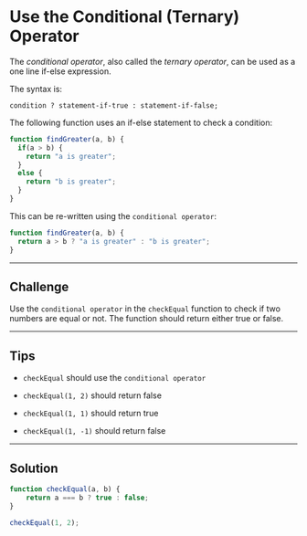 # Use the Conditional (Ternary) Operator

The *conditional operator*, also called the *ternary operator*, can be used as a one line if-else expression.

The syntax is:

`condition ? statement-if-true : statement-if-false;`

The following function uses an if-else statement to check a condition:

```js
function findGreater(a, b) {
  if(a > b) {
    return "a is greater";
  }
  else {
    return "b is greater";
  }
}
```

This can be re-written using the `conditional operator`:

```js
function findGreater(a, b) {
  return a > b ? "a is greater" : "b is greater";
}
```

---

## Challenge

Use the `conditional operator` in the `checkEqual` function to check if two numbers are equal or not. The function should return either true or false.

---

## Tips

- `checkEqual` should use the `conditional operator`

- `checkEqual(1, 2)` should return false

- `checkEqual(1, 1)` should return true

- `checkEqual(1, -1)` should return false

---

## Solution

```js
function checkEqual(a, b) {
    return a === b ? true : false;
}

checkEqual(1, 2);
```